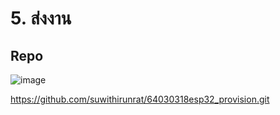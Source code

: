 #  5. ส่งงาน
## Repo
![image](https://github.com/suwithirunrat/ESP32-Provision-Manager/assets/116150760/04b3844c-71ea-43bc-bdef-109b10f2f06c)

https://github.com/suwithirunrat/64030318esp32_provision.git

